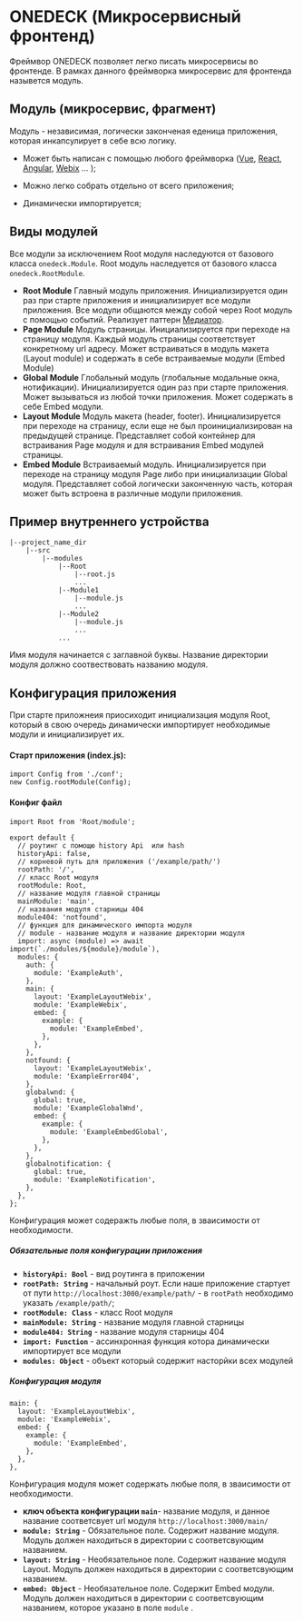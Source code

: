 # ONEDECK (Микросервисный фронтенд)

Фреймвор ONEDECK позволяет легко писать микросервисы во фронтенде.
В рамках данного фреймворка микросервис для фронтенда назывется модуль.

## Модуль (микросервис, фрагмент)

Модуль - независимая, логически законченая еденица приложения, которая инкапсулирует в себе всю логику.

- Может быть написан c помощью любого фреймворка ([Vue][vue], [React][react], [Angular][angular], [Webix][webix] ... );

- Можно легко собрать отдельно от всего приложения;

- Динамически импортируется;

## Виды модулей
Все модули за исключением Root модуля наследуются от базового класса `onedeck.Module`.
Root модуль наследуется от базового класса `onedeck.RootModule`.

- **Root Module** Главный модуль приложения. Инициализируется один раз при старте приложения и инициализирует все модули приложения. Все модули общаются между собой через Root модуль с помощью событий. Реализует паттерн [Медиатор][mediator].
- **Page Module** Модуль страницы. Инициализируется при переходе на страницу модуля. Каждый модуль страницы соответствует конкретному url адресу. Может встраиваться в модуль макета (Layout module) и содержать в себе встраиваемые модули (Embed Module)
- **Global Module** Глобальный модуль (глобальные модальные окна, нотификации). Инициализируется один раз при старте приложения. Может вызываться из любой точки приложения. Может содержать в себе Embed модули.
- **Layout Module** Модуль макета (header, footer).  Инициализируется при переходе на страницу, если еще не был проинициализирован на предыдущей странице. Представляет собой контейнер для встраивания Page модуля и для встраивания Embed модулей страницы.
- **Embed Module** Встраиваемый модуль. Инициализируется при переходе на страницу модуля Page либо при инициализации Global модуля. Представляет собой логически законченную часть, которая может быть встроена в различные модули приложения.

## Пример внутреннего устройства

```
|--project_name_dir
    |--src
        |--modules
            |--Root
                |--root.js
                ...
            |--Module1
                |--module.js
                ...
            |--Module2
                |--module.js
                ...
            ...
```
Имя модуля начинается с заглавной буквы. Название директории модуля должно соотвествовать названию модуля.

## Конфигурация приложения
При старте приложнеия приосиходит инициализация модуля Root, который в свою очередь динамически импортирует необходимые модули и инициализирует их.

#### Старт приложения (index.js):
```
import Config from './conf';
new Config.rootModule(Config);
```
#### Конфиг файл
```
import Root from 'Root/module';

export default {
  // роутинг с помощю history Api  или hash
  historyApi: false,
  // корневой путь для приложения ('/example/path/')
  rootPath: '/',
  // класс Root модуля
  rootModule: Root,
  // название модуля главной страницы
  mainModule: 'main',
  // названия модуля старницы 404
  module404: 'notfound',
  // функция для динамического импорта модуля
  // module - название модуля и название директории модуля
  import: async (module) => await import(`./modules/${module}/module`),
  modules: {
    auth: {
      module: 'ExampleAuth',
    },
    main: {
      layout: 'ExampleLayoutWebix',
      module: 'ExampleWebix',
      embed: {
        example: {
          module: 'ExampleEmbed',
        },
      },
    },
    notfound: {
      layout: 'ExampleLayoutWebix',
      module: 'ExampleError404',
    },
    globalwnd: {
      global: true,
      module: 'ExampleGlobalWnd',
      embed: {
        example: {
          module: 'ExampleEmbedGlobal',
        },
      },
    },
    globalnotification: {
      global: true,
      module: 'ExampleNotification',
    },
  },
};
```
Конфигурация может содеражть любые поля, в зваисимости от необходимости.
##### Обязательные поля конфигурации приложения
- **`historyApi: Bool`** - вид роутинга в приложении
-  **`rootPath: String`** - начальный роут. Если наше приложение стартует от пути `http://localhost:3000/example/path/` - в `rootPath` необходимо указать `/example/path/`;
-  **`rootModule: Class`** - класс Root модуля
-  **`mainModule: String`** - название модуля главной старницы
-  **`module404: String`** - название модуля старницы 404
-  **`import: Function`** - ассинхронная функция котора динамически импортирует все модули
-  **`modules: Object`** - объект который содержит насторйки всех модулей
##### Конфигурация модуля
```
main: {
  layout: 'ExampleLayoutWebix',
  module: 'ExampleWebix',
  embed: {
    example: {
      module: 'ExampleEmbed',
    },
  },
},
```
Конфигурация модуля может содержать любые поля, в зваисимости от необходимости.
- **ключ объекта конфигурации `main`**- название модуля, и данное название соответсвует url модуля `http://localhost:3000/main/`
- **`module: String`** - Обязательное поле. Содержит название модуля. Модуль должен находиться в директории с соответсвующим названием.
- **`layout: String`** - Необязательное поле. Содержит название модуля Layout. Модуль должен находиться в директории с соответсвующим названием.
- **`embed: Object`** - Необязательное поле. Содержит Embed модули. Модуль должен находиться в директории с соответсвующим названием, которое указано в поле  `module` .

[webix]: https://webix.com/
[vue]: https://vuejs.org/
[quasar]: https://quasar.dev/
[react]: https://reactjs.org/
[angular]: https://angular.io/
[mediator]: https://refactoring.guru/ru/design-patterns/mediator
[observer]: https://refactoring.guru/ru/design-patterns/observer
[rout]: https://developer.mozilla.org/ru/docs/Web/API/History_API
